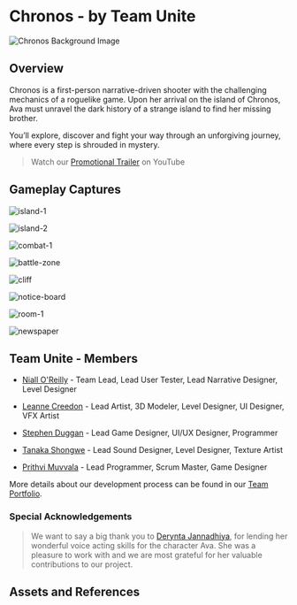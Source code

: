 # Chronos - by Team Unite

![Chronos Background Image](Images/chronos-background.png)

## Overview
Chronos is a first-person narrative-driven shooter with the challenging mechanics of a roguelike game. Upon her arrival on the island of Chronos, Ava must unravel the dark history of a strange island to find her missing brother.  

You’ll explore, discover and fight your way through an unforgiving journey, where every step is shrouded in mystery.

> Watch our [Promotional Trailer](https://www.youtube.com/watch?v=dpf8nFKAG-Q) on YouTube


## Gameplay Captures
![island-1](Images/island-1.jpg)

![island-2](Images/island-2.jpg)

![combat-1](Images/combat-1.jpg)

![battle-zone](Images/battle-zone.jpg)

![cliff](Images/cliff.jpg)

![notice-board](Images/notice-board.jpg)

![room-1](Images/room-1.jpg)

![newspaper](Images/newspaper.jpg)

## Team Unite - Members
- [Niall O'Reilly](https://mahara.dkit.ie/view/view.php?t=dUGQgCmIsEav3OR4o9yK) - Team Lead, Lead User Tester, Lead Narrative Designer, Level Designer

- [Leanne Creedon](https://mahara.dkit.ie/view/view.php?t=knRr93FJx1B5p04mWv6C) - Lead Artist, 3D Modeler, Level Designer, UI Designer, VFX Artist

- [Stephen Duggan](https://mahara.dkit.ie/view/view.php?t=WYi972V8oKPfrUesFESH) - Lead Game Designer, UI/UX Designer, Programmer

- [Tanaka Shongwe](https://mahara.dkit.ie/view/view.php?t=jrgpEDHnGV8YF5KQ07xS) - Lead Sound Designer, Level Designer, Texture Artist

- [Prithvi Muvvala](https://mahara.dkit.ie/view/view.php?t=l1zoL2YKZqXVJIEhvkea) - Lead Programmer, Scrum Master, Game Designer

More details about our development process can be found in our [Team Portfolio]( https://mahara.dkit.ie/view/view.php?t=h9vaBP4flnZWVjM2IwbC ).


### Special Acknowledgements
> We want to say a big thank you to [Derynta Jannadhiya](https://www.linkedin.com/in/derynta-jannadhiya-826602225/?utm_source=share&utm_campaign=share_via&utm_content=profile&utm_medium=ios_app), for lending her wonderful voice acting skills for the character Ava. She was a pleasure to work with and we are most grateful for her valuable contributions to our project.

## Assets and References





